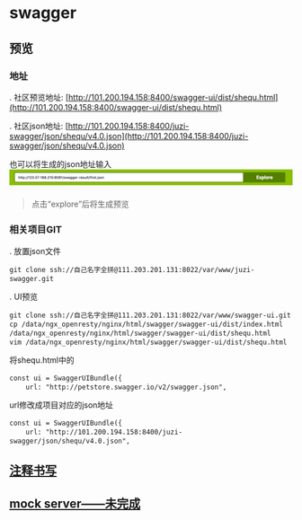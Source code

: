 # swagger
## 预览
### 地址
. 社区预览地址:
[http://101.200.194.158:8400/swagger-ui/dist/shequ.html](http://101.200.194.158:8400/swagger-ui/dist/shequ.html)

. 社区json地址:
[http://101.200.194.158:8400/juzi-swagger/json/shequ/v4.0.json](http://101.200.194.158:8400/juzi-swagger/json/shequ/v4.0.json)

也可以将生成的json地址输入
<img src="attachment/images/swagger_1.png" alt="登陆页面" align=center />
> 点击“explore”后将生成预览

### 相关项目GIT
. 放置json文件
```
git clone ssh://自己名字全拼@111.203.201.131:8022/var/www/juzi-swagger.git
```
. UI预览
```
git clone ssh://自己名字全拼@111.203.201.131:8022/var/www/swagger-ui.git
cp /data/ngx_openresty/nginx/html/swagger/swagger-ui/dist/index.html /data/ngx_openresty/nginx/html/swagger/swagger-ui/dist/shequ.html
vim /data/ngx_openresty/nginx/html/swagger/swagger-ui/dist/shequ.html
```
将shequ.html中的
```
const ui = SwaggerUIBundle({
    url: "http://petstore.swagger.io/v2/swagger.json",
```
url修改成项目对应的json地址
```
const ui = SwaggerUIBundle({
    url: "http://101.200.194.158:8400/juzi-swagger/json/shequ/v4.0.json",
```

## [注释书写](http://192.168.10.70:8033/#/project/swagger/backend-write)

## [mock server——未完成](http://192.168.10.70:8033/#/project/swagger/mock-server)

